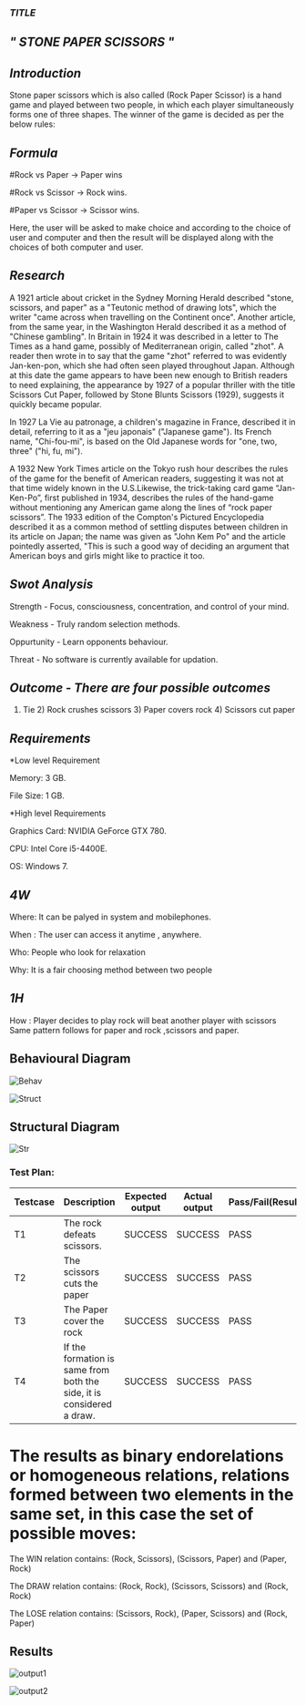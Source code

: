 ### *_TITLE_*
##  *" STONE PAPER SCISSORS "*


## *Introduction*

Stone paper scissors which is also called (Rock Paper Scissor) is a hand game and played between two people, in which each player simultaneously forms one of three shapes. The winner of the game is decided as per the below rules:

## *Formula*

#Rock vs Paper -> Paper wins

#Rock vs Scissor -> Rock wins.

#Paper vs Scissor -> Scissor wins.

Here, the user will be asked to make choice and according to the choice of user and computer and then the result will be displayed along with the choices of both computer and user.
 
 ## *Research*
 
 A 1921 article about cricket in the Sydney Morning Herald described "stone, scissors, and paper" as a "Teutonic method of drawing lots", which the writer "came across when travelling on the Continent once". Another article, from the same year, in the Washington Herald described it as a method of "Chinese gambling". In Britain in 1924 it was described in a letter to The Times as a hand game, possibly of Mediterranean origin, called "zhot". A reader then wrote in to say that the game "zhot" referred to was evidently Jan-ken-pon, which she had often seen played throughout Japan. Although at this date the game appears to have been new enough to British readers to need explaining, the appearance by 1927 of a popular thriller with the title Scissors Cut Paper, followed by Stone Blunts Scissors (1929), suggests it quickly became popular.

In 1927 La Vie au patronage, a children's magazine in France, described it in detail, referring to it as a "jeu japonais" ("Japanese game"). Its French name, "Chi-fou-mi", is based on the Old Japanese words for "one, two, three" ("hi, fu, mi").

A 1932 New York Times article on the Tokyo rush hour describes the rules of the game for the benefit of American readers, suggesting it was not at that time widely known in the U.S.Likewise, the trick-taking card game “Jan-Ken-Po”, first published in 1934, describes the rules of the hand-game without mentioning any American game along the lines of “rock paper scissors”. The 1933 edition of the Compton's Pictured Encyclopedia described it as a common method of settling disputes between children in its article on Japan; the name was given as "John Kem Po" and the article pointedly asserted, "This is such a good way of deciding an argument that American boys and girls might like to practice it too.

## *Swot Analysis*

Strength - Focus, consciousness, concentration, and control of your mind.

Weakness - Truly random selection methods.

Oppurtunity - Learn opponents behaviour.

Threat - No software is currently available for updation.


## *Outcome - There are four possible outcomes*

1) Tie 2) Rock crushes scissors 3) Paper covers rock 4) Scissors cut paper

## *Requirements*

*Low level Requirement

Memory: 3 GB.

File Size: 1 GB.

*High level Requirements

Graphics Card: NVIDIA GeForce GTX 780.

CPU: Intel Core i5-4400E.

OS: Windows 7.

## *4W*

Where: It can be palyed in system and mobilephones.

When : The user can access it anytime , anywhere.

Who: People who look for relaxation  

Why: It is a fair choosing method between two people

## *1H* 
How : Player decides to play rock will beat another player with scissors
      Same pattern follows for paper and rock ,scissors and paper.



## Behavioural Diagram

![Behav](https://user-images.githubusercontent.com/65906735/143285331-20734c8d-a74f-472b-9557-3fbb3ed76aba.jpg)
 
   
![Struct](https://user-images.githubusercontent.com/65906735/143287708-b9398537-f17c-4df0-a104-5e9ec22835c6.jpg)

## Structural Diagram

![Str](https://user-images.githubusercontent.com/65906735/143289569-e333b283-c946-4dfe-acf3-39a9e465c1a8.jpg)

### Test Plan:
| Testcase |	Description |	Expected output |	Actual output |	Pass/Fail(Result) |
|-------|----------------|---------|------|------|
| T1 | The rock defeats scissors. | SUCCESS |	SUCCESS |PASS 
| T2 | The scissors cuts the paper|  SUCCESS| SUCCESS| PASS
| T3 | The Paper cover the rock|  SUCCESS| SUCCESS| PASS
| T4 | If the formation is same from both the side, it is considered a draw.|  SUCCESS| SUCCESS| PASS

# The results as binary endorelations or homogeneous relations, relations formed between two elements in the same set, in this case the set of possible moves:

The WIN relation contains: (Rock, Scissors), (Scissors, Paper) and (Paper, Rock)

The DRAW relation contains: (Rock, Rock), (Scissors, Scissors) and (Rock, Rock)

The LOSE relation contains: (Scissors, Rock), (Paper, Scissors) and (Rock, Paper)


## Results

![output1](https://user-images.githubusercontent.com/65906735/143296047-f630db42-eabf-4849-942d-4902bc38fbce.jpeg)

![output2](https://user-images.githubusercontent.com/65906735/143296062-40d56c9e-b5fc-4ef0-80da-43bdb67742dc.jpeg)
